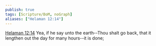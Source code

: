 ```yaml
---
publish: true
tags: [Scripture/BoM, noGraph]
aliases: ["Helaman 12:14"]
---
```

[Helaman 12:14](https://churchofjesuschrist.org/study/scriptures/bofm/hel/12?lang=eng&id=p14#p14) Yea, if he say unto the earth--Thou shalt go back, that it lengthen out the day for many hours--it is done;
